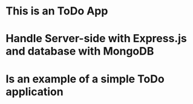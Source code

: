 # This is an ToDo App
# Handle Server-side with Express.js and database with MongoDB
# Is an example of a simple ToDo application